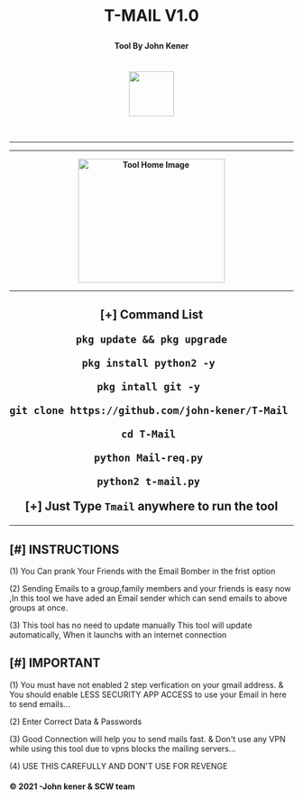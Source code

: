 <h1><p align= "center">T-MAIL V1.0 </p></h1>
<h4><p align = "center">Tool By John Kener <p><h4>
<div>  
<p align= "center">
<br />
<img src="https://www.udrop.com/file/5HFB/IMG_20210511_073611_429.jpg",width="80", height="80",alt="john-kener"/>
</p>
<br />
<hr />
<hr />
<p align="center">
<img src="https://www.udrop.com/file/5HFC/Screenshot_20210627-172517-1.jpg" alt="Tool Home Image " width="260" height="220"/>
</p>
</div>

<hr />

<h2><p align = "center">[+] Command List</p></h>
	
	
<div align ="center">
	
```pkg update && pkg upgrade```
       
```pkg install python2 -y ```
        
```pkg intall git -y ```
        
```git clone https://github.com/john-kener/T-Mail ```
        
```cd T-Mail ```
        
```python Mail-req.py ```
        
```python2 t-mail.py ```
        
[+] Just Type ```Tmail``` anywhere to run the tool
       
</div>
	
<hr />

## [#] INSTRUCTIONS
	
(1) You Can prank Your Friends with the
	Email Bomber in the frist option
	    
(2) Sending Emails to a group,family members
    and your friends is easy now ,In this tool we
    have aded an Email sender which can send
    emails to above groups at once.

(3) This tool has no need to update manually
    This tool will update automatically,
    When it launchs with an internet connection

## [#] IMPORTANT
	
(1) You must have not enabled 2 step verfication
    on your gmail address.
    & You should enable LESS SECURITY APP ACCESS
    to use your Email in here to send emails...
	    
(2) Enter Correct Data & Passwords
	
(3) Good Connection will help you to send mails fast.
    & Don't use any VPN while using this 
    tool due to vpns blocks the mailing servers...
	    
(4) USE THIS CAREFULLY AND DON'T USE FOR REVENGE


#### © 2021 -John kener & SCW team

